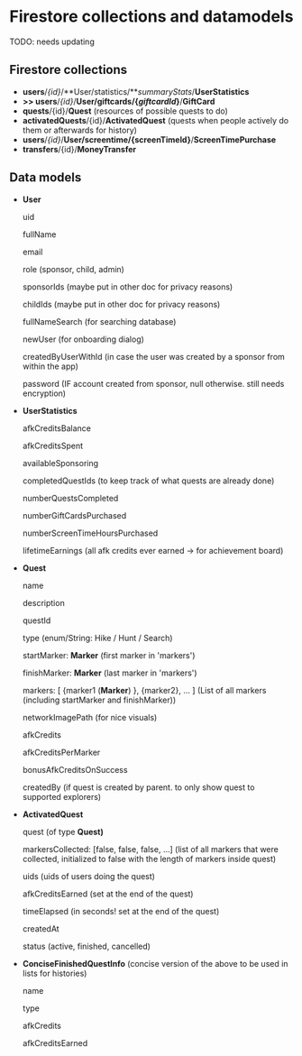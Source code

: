# Firestore collections and datamodels

TODO: needs updating

## Firestore collections

- **users**/*{id}*/**User/statistics/***summaryStats*/**UserStatistics**
- **>> users**/*{id}*/**User/giftcards/{***giftcardId***}**/**GiftCard**
- **quests**/{id}/**Quest** (resources of possible quests to do)
- **activatedQuests**/{id}/**ActivatedQuest** (quests when people actively do them or afterwards for history)
- **users**/*{id}*/**User/screentime/{**screenTimeId**}**/**ScreenTimePurchase**
- **transfers**/{id}/**MoneyTransfer**


## Data models

- **User**
    
    uid
    
    fullName
    
    email
    
    role (sponsor, child, admin)
    
    sponsorIds (maybe put in other doc for privacy reasons)
    
    childIds (maybe put in other doc for privacy reasons)
    
    fullNameSearch  (for searching database)
    
    newUser (for onboarding dialog)
    
    createdByUserWithId (in case the user was created by a sponsor from within the app)
    
    password (IF account created from sponsor, null otherwise. still needs encryption)
    
- **UserStatistics**
    
    afkCreditsBalance
    
    afkCreditsSpent
    
    availableSponsoring
    
    completedQuestIds (to keep track of what quests are already done)
    
    numberQuestsCompleted
    
    numberGiftCardsPurchased
    
    numberScreenTimeHoursPurchased
    
    lifetimeEarnings (all afk credits ever earned → for achievement board)
    
- **Quest**
    
    name
    
    description
    
    questId
    
    type (enum/String: Hike / Hunt / Search)
    
    startMarker: **Marker** (first marker in 'markers')
    
    finishMarker: **Marker** (last marker in 'markers')
    
    markers: [ {marker1 (**Marker**) }, {marker2}, ... ] (List of all markers (including startMarker and finishMarker))
    
    networkImagePath (for nice visuals)
    
    afkCredits
    
    afkCreditsPerMarker
    
    bonusAfkCreditsOnSuccess
    
    createdBy (if quest is created by parent. to only show quest to supported explorers)
    
- **ActivatedQuest**
    
    quest (of type **Quest)**
    
    markersCollected: [false, false, false, ...] (list of all markers that were collected, initialized to false with the length of markers inside quest)
    
    uids (uids of users doing the quest)
    
    afkCreditsEarned (set at the end of the quest)
    
    timeElapsed (in seconds! set at the end of the quest)
    
    createdAt 
    
    status (active, finished, cancelled)
    
- **ConciseFinishedQuestInfo** (concise version of the above to be used in lists for histories)
    
    name
    
    type
    
    afkCredits
    
    afkCreditsEarned

    


    
    